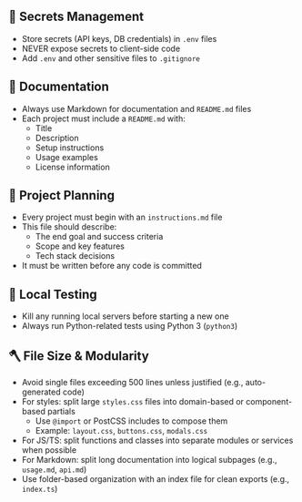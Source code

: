 ## 🔐 Secrets Management
- Store secrets (API keys, DB credentials) in `.env` files  
- NEVER expose secrets to client-side code  
- Add `.env` and other sensitive files to `.gitignore`

## 📝 Documentation
- Always use Markdown for documentation and `README.md` files  
- Each project must include a `README.md` with:
  - Title  
  - Description  
  - Setup instructions  
  - Usage examples  
  - License information  

## 🧭 Project Planning
- Every project must begin with an `instructions.md` file  
- This file should describe:
  - The end goal and success criteria  
  - Scope and key features  
  - Tech stack decisions  
- It must be written before any code is committed  

## 🧪 Local Testing
- Kill any running local servers before starting a new one  
- Always run Python-related tests using Python 3 (`python3`)

## 🪓 File Size & Modularity
- Avoid single files exceeding 500 lines unless justified (e.g., auto-generated code)
- For styles: split large `styles.css` files into domain-based or component-based partials
  - Use `@import` or PostCSS includes to compose them
  - Example: `layout.css`, `buttons.css`, `modals.css`
- For JS/TS: split functions and classes into separate modules or services when possible
- For Markdown: split long documentation into logical subpages (e.g., `usage.md`, `api.md`)
- Use folder-based organization with an index file for clean exports (e.g., `index.ts`)
